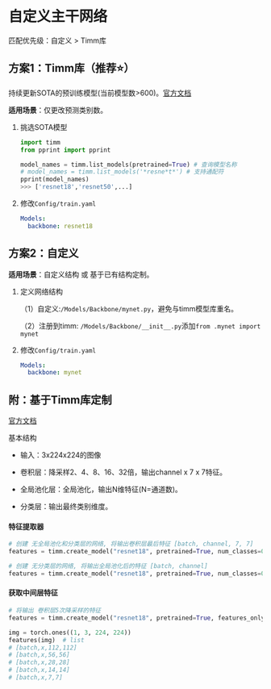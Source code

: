 # 自定义主干网络

匹配优先级：自定义 > Timm库

## 方案1：Timm库（推荐⭐️）

持续更新SOTA的预训练模型(当前模型数>600)。[官方文档](https://rwightman.github.io/pytorch-image-models/) 

**适用场景**：仅更改预测类别数。


1. 挑选SOTA模型

   ```python
   import timm
   from pprint import pprint
   
   model_names = timm.list_models(pretrained=True) # 查询模型名称
   # model_names = timm.list_models('*resne*t*') # 支持通配符
   pprint(model_names)
   >>> ['resnet18','resnet50',...]
   ```

2. 修改`Config/train.yaml`

   ```yaml
   Models: 
     backbone: resnet18 
   ```



## 方案2：自定义

**适用场景**：自定义结构 或 基于已有结构定制。

1. 定义网络结构

   （1）自定义:`/Models/Backbone/mynet.py`，避免与timm模型库重名。

   （2）注册到timm: `/Models/Backbone/__init__.py`添加`from .mynet import mynet`


2. 修改`Config/train.yaml`

   ```yaml
   Models: 
     backbone: mynet
   ```




## 附：基于Timm库定制

[官方文档](https://fastai.github.io/timmdocs/create_model#Turn-any-model-into-a-feature-extractor)

基本结构

- 输入：3x224x224的图像

- 卷积层：降采样2、4、8、16、32倍，输出channel x 7 x 7特征。

- 全局池化层：全局池化，输出N维特征(N=通道数)。
- 分类层：输出最终类别维度。

#### 特征提取器

```python
# 创建 无全局池化和分类层的网络, 将输出卷积层最后特征 [batch, channel, 7, 7]
features = timm.create_model("resnet18", pretrained=True, num_classes=0, global_pool='') 

# 创建 无分类层的网络, 将输出全局池化后的特征 [batch, channel]
features = timm.create_model("resnet18", pretrained=True, num_classes=0) 
```

#### 获取中间层特征

```python
# 将输出 卷积层5次降采样的特征
features = timm.create_model("resnet18", pretrained=True, features_only=True)

img = torch.ones((1, 3, 224, 224))
features(img)  # list
# [batch,x,112,112]
# [batch,x,56,56] 
# [batch,x,28,28]  
# [batch,x,14,14] 
# [batch,x,7,7] 
```

